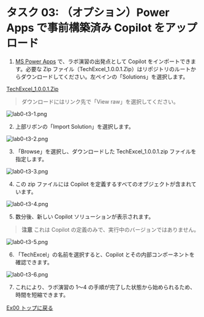 # タスク 03: （オプション）Power Apps で事前構築済み Copilot をアップロード

1. [MS Power Apps](https://microsoft.github.io/TechExcel-Designing-your-own-copilot-using-copilot-studio/docs/Ex00/make.powerapps.com) で、ラボ演習の出発点として Copilot をインポートできます。必要な Zip ファイル（TechExcel_1.0.0.1.Zip）はリポジトリのルートからダウンロードしてください。左ペインの「Solutions」を選択します。

[TechExcel_1.0.0.1.Zip](https://github.com/microsoft/TechExcel-Designing-your-own-copilot-using-copilot-studio/blob/main/TechExcel_1_0_0_1.zip)

> ダウンロードにはリンク先で「View raw」を選択してください。

![lab0-t3-1.png](https://microsoft.github.io/TechExcel-Designing-your-own-copilot-using-copilot-studio/media/lab0-t3-1.png)

2. 上部リボンの「Import Solution」を選択します。

![lab0-t3-2.png](https://microsoft.github.io/TechExcel-Designing-your-own-copilot-using-copilot-studio/media/lab0-t3-2.png)

3. 「Browse」を選択し、ダウンロードした TechExcel_1.0.0.1.zip ファイルを指定します。

![lab0-t3-3.png](https://microsoft.github.io/TechExcel-Designing-your-own-copilot-using-copilot-studio/media/lab0-t3-3.png)

4. この zip ファイルには Copilot を定義するすべてのオブジェクトが含まれています。

![lab0-t3-4.png](https://microsoft.github.io/TechExcel-Designing-your-own-copilot-using-copilot-studio/media/lab0-t3-4.png)

5. 数分後、新しい Copilot ソリューションが表示されます。

> **注意**
> これは Copilot の定義のみで、実行中のバージョンではありません。

![lab0-t3-5.png](https://microsoft.github.io/TechExcel-Designing-your-own-copilot-using-copilot-studio/media/lab0-t3-5.png)

6. 「TechExcel」の名前を選択すると、Copilot とその内部コンポーネントを確認できます。

![lab0-t3-6.png](https://microsoft.github.io/TechExcel-Designing-your-own-copilot-using-copilot-studio/media/lab0-t3-6.png)

7. これにより、ラボ演習の 1～4 の手順が完了した状態から始められるため、時間を短縮できます。

[Ex00 トップに戻る](./Ex00.ja.md)
